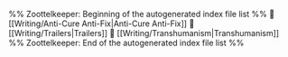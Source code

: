 %% Zoottelkeeper: Beginning of the autogenerated index file list  %%
📄 [[Writing/Anti-Cure Anti-Fix|Anti-Cure Anti-Fix]]
📄 [[Writing/Trailers|Trailers]]
📄 [[Writing/Transhumanism|Transhumanism]]
%% Zoottelkeeper: End of the autogenerated index file list  %%
